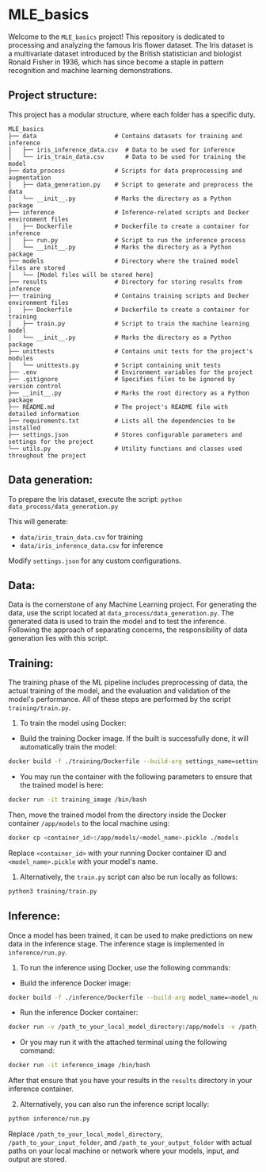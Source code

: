 # MLE_basics
Welcome to the `MLE_basics` project! This repository is dedicated to processing and analyzing the famous Iris flower dataset. The Iris dataset is a multivariate dataset introduced by the British statistician and biologist Ronald Fisher in 1936, which has since become a staple in pattern recognition and machine learning demonstrations.

## Project structure:

This project has a modular structure, where each folder has a specific duty.

```
MLE_basics
├── data                      # Contains datasets for training and inference
│   ├── iris_inference_data.csv  # Data to be used for inference
│   └── iris_train_data.csv      # Data to be used for training the model
├── data_process              # Scripts for data preprocessing and augmentation
│   ├── data_generation.py    # Script to generate and preprocess the data
│   └── __init__.py           # Marks the directory as a Python package
├── inference                 # Inference-related scripts and Docker environment files
│   ├── Dockerfile            # Dockerfile to create a container for inference
│   ├── run.py                # Script to run the inference process
│   └── __init__.py           # Marks the directory as a Python package
├── models                    # Directory where the trained model files are stored
│   └── [Model files will be stored here]
├── results                   # Directory for storing results from inference
├── training                  # Contains training scripts and Docker environment files
│   ├── Dockerfile            # Dockerfile to create a container for training
│   ├── train.py              # Script to train the machine learning model
│   └── __init__.py           # Marks the directory as a Python package
├── unittests                 # Contains unit tests for the project's modules
│   └── unittests.py          # Script containing unit tests
├── .env                      # Environment variables for the project
├── .gitignore                # Specifies files to be ignored by version control
├── __init__.py               # Marks the root directory as a Python package
├── README.md                 # The project's README file with detailed information
├── requirements.txt          # Lists all the dependencies to be installed
├── settings.json             # Stores configurable parameters and settings for the project
└── utils.py                  # Utility functions and classes used throughout the project
```

## Data generation:
To prepare the Iris dataset, execute the script:
`python data_process/data_generation.py`

This will generate:
- `data/iris_train_data.csv` for training
- `data/iris_inference_data.csv` for inference

Modify `settings.json` for any custom configurations.

## Data:
Data is the cornerstone of any Machine Learning project. For generating the data, use the script located at `data_process/data_generation.py`. The generated data is used to train the model and to test the inference. Following the approach of separating concerns, the responsibility of data generation lies with this script.

## Training:
The training phase of the ML pipeline includes preprocessing of data, the actual training of the model, and the evaluation and validation of the model's performance. All of these steps are performed by the script `training/train.py`.

1. To train the model using Docker: 

- Build the training Docker image. If the built is successfully done, it will automatically train the model:
```bash
docker build -f ./training/Dockerfile --build-arg settings_name=settings.json -t training_image .
```
- You may run the container with the following parameters to ensure that the trained model is here:
```bash
docker run -it training_image /bin/bash
```
Then, move the trained model from the directory inside the Docker container `/app/models` to the local machine using:
```bash
docker cp <container_id>:/app/models/<model_name>.pickle ./models
```
Replace `<container_id>` with your running Docker container ID and `<model_name>.pickle` with your model's name.

1. Alternatively, the `train.py` script can also be run locally as follows:

```bash
python3 training/train.py
```

## Inference:
Once a model has been trained, it can be used to make predictions on new data in the inference stage. The inference stage is implemented in `inference/run.py`.

1. To run the inference using Docker, use the following commands:

- Build the inference Docker image:
```bash
docker build -f ./inference/Dockerfile --build-arg model_name=<model_name>.pickle --build-arg settings_name=settings.json -t inference_image .
```
- Run the inference Docker container:
```bash
docker run -v /path_to_your_local_model_directory:/app/models -v /path_to_your_input_folder:/app/input -v /path_to_your_output_folder:/app/output inference_image
```
- Or you may run it with the attached terminal using the following command:
```bash
docker run -it inference_image /bin/bash  
```
After that ensure that you have your results in the `results` directory in your inference container.

2. Alternatively, you can also run the inference script locally:

```bash
python inference/run.py
```

Replace `/path_to_your_local_model_directory`, `/path_to_your_input_folder`, and `/path_to_your_output_folder` with actual paths on your local machine or network where your models, input, and output are stored.
